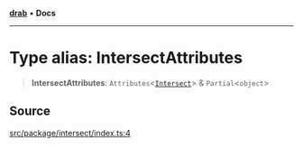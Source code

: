 [**drab**](/docs/README.md) • **Docs**

---

# Type alias: IntersectAttributes

> **IntersectAttributes**: `Attributes`\<[`Intersect`](/docs/classes/Intersect.md)\> & `Partial`\<`object`\>

## Source

[src/package/intersect/index.ts:4](https://github.com/rossrobino/components/blob/33c45b8385b046591d3902fc8e91aef56864abde/src/package/intersect/index.ts#L4)
